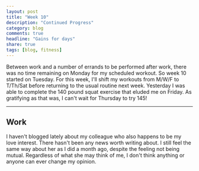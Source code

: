 ```yaml
---
layout: post
title: "Week 10"
description: "Continued Progress"
category: blog
comments: true
headline: "Gains for days"
share: true
tags: [blog, fitness]
---
```

Between work and a number of errands to be performed after work, there was no time remaining on Monday for my scheduled workout.  So week 10 started on Tuesday.  For this week, I'll shift my workouts from M/W/F to T/Th/Sat before returning to the usual routine next week.  Yesterday I was able to complete the 140 pound squat exercise that eluded me on Friday.  As gratifying as that was, I can't wait for Thursday to try 145!

----

## Work

I haven't blogged lately about my colleague who also happens to be my love interest.  There hasn't been any news worth writing about.  I still feel the same way about her as I did a month ago, despite the feeling not being mutual.  Regardless of what she may think of me, I don't think anything or anyone can ever change my opinion.
